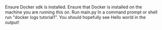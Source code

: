 Ensure Docker sdk is installed.
Ensure that Docker is installed on the machine you are running this on.
Run main.py
In a command prompt or shell run "docker logs tutorial1".
You should hopefully see Hello world in the output!